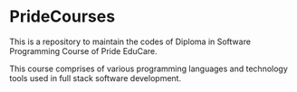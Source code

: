 # PrideCourses
This is a repository to maintain the codes of Diploma in Software Programming Course of Pride EduCare. 

This course comprises of various programming languages and technology tools used in full stack software development.
